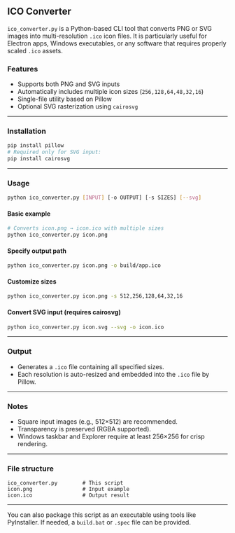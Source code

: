 ## ICO Converter

`ico_converter.py` is a Python-based CLI tool that converts PNG or SVG images into multi-resolution `.ico` icon files. It is particularly useful for Electron apps, Windows executables, or any software that requires properly scaled `.ico` assets.

### Features
- Supports both PNG and SVG inputs  
- Automatically includes multiple icon sizes (`256,128,64,48,32,16`)  
- Single-file utility based on Pillow  
- Optional SVG rasterization using `cairosvg`

---

### Installation

```bash
pip install pillow
# Required only for SVG input:
pip install cairosvg
```

---

### Usage

```bash
python ico_converter.py [INPUT] [-o OUTPUT] [-s SIZES] [--svg]
```

#### Basic example

```bash
# Converts icon.png → icon.ico with multiple sizes
python ico_converter.py icon.png
```

#### Specify output path

```bash
python ico_converter.py icon.png -o build/app.ico
```

#### Customize sizes

```bash
python ico_converter.py icon.png -s 512,256,128,64,32,16
```

#### Convert SVG input (requires cairosvg)

```bash
python ico_converter.py icon.svg --svg -o icon.ico
```

---

### Output

- Generates a `.ico` file containing all specified sizes.
- Each resolution is auto-resized and embedded into the `.ico` file by Pillow.

---

### Notes

- Square input images (e.g., 512×512) are recommended.
- Transparency is preserved (RGBA supported).
- Windows taskbar and Explorer require at least 256×256 for crisp rendering.

---

### File structure

```
ico_converter.py        # This script
icon.png                # Input example
icon.ico                # Output result
```

---

You can also package this script as an executable using tools like PyInstaller. If needed, a `build.bat` or `.spec` file can be provided.
